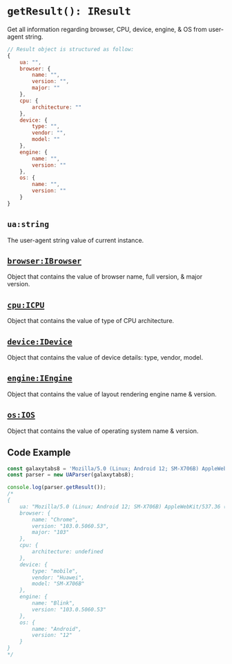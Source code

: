 # `getResult(): IResult`

Get all information regarding browser, CPU, device, engine, & OS from user-agent string.

```js
// Result object is structured as follow:
{ 
    ua: "", 
    browser: { 
        name: "", 
        version: "",
        major: ""
    }, 
    cpu: {
        architecture: ""
    }, 
    device: {
        type: "",
        vendor: "",
        model: ""
    }, 
    engine: {
        name: "",
        version: ""
    }, 
    os: {
        name: "",
        version: ""
    }
}
```

## `ua:string`

The user-agent string value of current instance.

## [`browser:IBrowser`](/api/ua-parser-js/get-browser)

Object that contains the value of browser name, full version, & major version.

## [`cpu:ICPU`](/api/ua-parser-js/get-cpu)

Object that contains the value of type of CPU architecture.

## [`device:IDevice`](/api/ua-parser-js/get-device)

Object that contains the value of device details: type, vendor, model.

## [`engine:IEngine`](/api/ua-parser-js/get-engine)

Object that contains the value of layout rendering engine name & version.

## [`os:IOS`](/api/ua-parser-js/get-os)

Object that contains the value of operating system name & version.

## Code Example

```js
const galaxytabs8 = 'Mozilla/5.0 (Linux; Android 12; SM-X706B) AppleWebKit/537.36 (KHTML, like Gecko) Chrome/103.0.5060.53 Safari/537.36'
const parser = new UAParser(galaxytabs8);

console.log(parser.getResult());
/*
{ 
    ua: "Mozilla/5.0 (Linux; Android 12; SM-X706B) AppleWebKit/537.36 (KHTML, like Gecko) Chrome/103.0.5060.53 Safari/537.36", 
    browser: { 
        name: "Chrome", 
        version: "103.0.5060.53",
        major: "103"
    }, 
    cpu: {
        architecture: undefined
    }, 
    device: {
        type: "mobile",
        vendor: "Huawei",
        model: "SM-X706B"
    },
    engine: {
        name: "Blink",
        version: "103.0.5060.53"
    }, 
    os: {
        name: "Android",
        version: "12"
    }
}
*/
```